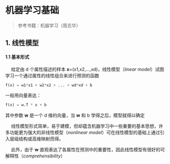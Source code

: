# 机器学习基础

> 参考书籍：机器学习（周志华）

## 1. 线性模型

#### 1.1 基本形式

&emsp; 给定由 d 个属性描述的样本 **x**=(x1,x2,...,xd)，线性模型（*linear model*）试图学习一个通过属性的线性组合来进行预测的函数
```python
f(x) = w1*x1 + w2*x2 + ... + wd*xd + b
```

一般用向量表达：
```python
f(x) = w.T * x + b
```
其中参数 **w** 是一个 d 维的向量，当 **w** 和 b 学得之后，模型就得以确定

&emsp; 线性模型形式简单，易于建模，但却蕴含机器学习中一些重要的基本思想，许多功能更为强大的非线性模型（*nonlinear model*）可在线性模型的基础上通过引入层级结构或高维映射而得。

&emsp; 此外，由于 **w** 直观表达了各属性在预测中的重要性，因此线性模型有很好的可解释性（*comprehensibility*）

